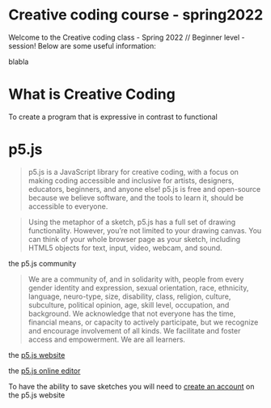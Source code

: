 # Creative coding course - spring2022
Welcome to the Creative coding class - Spring 2022 // Beginner level - session! Below are some useful information:

blabla


# What is Creative Coding

To create a program that is expressive in contrast to functional

# p5.js

> p5.js is a JavaScript library for creative coding, with a focus on making coding accessible and inclusive for artists, designers, educators, beginners, and anyone else! p5.js is free and open-source because we believe software, and the tools to learn it, should be accessible to everyone.

> Using the metaphor of a sketch, p5.js has a full set of drawing functionality. However, you’re not limited to your drawing canvas. You can think of your whole browser page as your sketch, including HTML5 objects for text, input, video, webcam, and sound.

the p5.js community

>We are a community of, and in solidarity with, people from every gender identity and expression, sexual orientation, race, ethnicity, language, neuro-type, size, disability, class, religion, culture, subculture, political opinion, age, skill level, occupation, and background. We acknowledge that not everyone has the time, financial means, or capacity to actively participate, but we recognize and encourage involvement of all kinds. We facilitate and foster access and empowerment. We are all learners.

the [p5.js website](https://p5js.org/)

the [p5.js online editor](https://editor.p5js.org/)

To have the ability to save sketches you will need to [create an account](https://editor.p5js.org/signup) on the p5.js website
